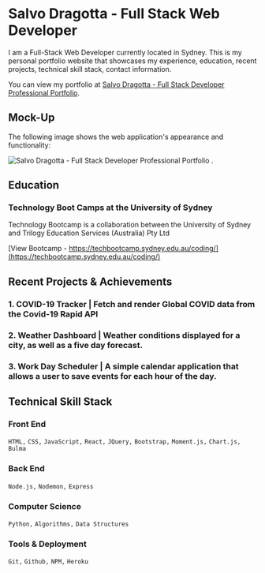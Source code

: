# Salvo Dragotta - Full Stack Web Developer

I am a Full-Stack Web Developer currently located in Sydney. This is my personal portfolio website that showcases my experience, education, recent projects, technical skill stack, contact information.

You can view my portfolio at [Salvo Dragotta - Full Stack Developer Professional Portfolio](https://mm-salvodragotta.github.io/full-stack-developer-professional-portfolio/).

## Mock-Up

The following image shows the web application's appearance and functionality:

![Salvo Dragotta - Full Stack Developer Professional Portfolio .](./assets/images/full-stack-developer-professional-portfolio.gif)

## Education

### Technology Boot Camps at the University of Sydney

Technology Bootcamp is a collaboration between
the University of Sydney and Trilogy Education Services (Australia) Pty Ltd

[View Bootcamp - https://techbootcamp.sydney.edu.au/coding/](https://techbootcamp.sydney.edu.au/coding/)

## Recent Projects & Achievements

### 1.  COVID-19 Tracker | Fetch and render Global COVID data from the Covid-19 Rapid API

### 2. Weather Dashboard | Weather conditions displayed for a city, as well as a five day forecast.

### 3. Work Day Scheduler | A simple calendar application that allows a user to save events for each hour of the day.


## Technical Skill Stack

### Front End

`HTML,` `CSS,` `JavaScript,` `React,` `JQuery,` `Bootstrap,` `Moment.js,` `Chart.js,` `Bulma`

### Back End

`Node.js,` `Nodemon,` `Express`

### Computer Science

`Python,` `Algorithms,` `Data Structures` 

### Tools & Deployment

 `Git,` `Github,` `NPM,` `Heroku`

